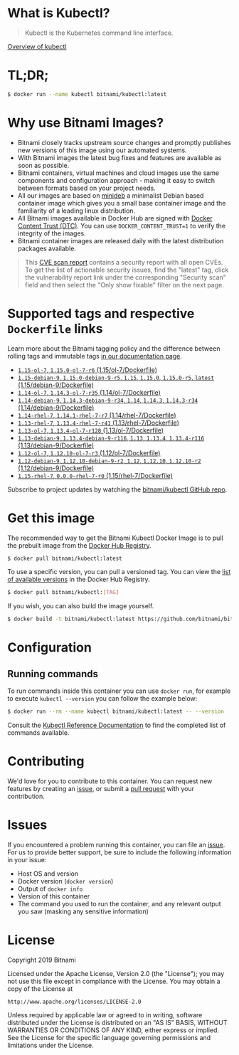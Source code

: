 
# What is Kubectl?

> Kubectl is the Kubernetes command line interface.

[Overview of kubectl](https://kubernetes.io/docs/reference/kubectl/overview/)

# TL;DR;

```bash
$ docker run --name kubectl bitnami/kubectl:latest
```

# Why use Bitnami Images?

* Bitnami closely tracks upstream source changes and promptly publishes new versions of this image using our automated systems.
* With Bitnami images the latest bug fixes and features are available as soon as possible.
* Bitnami containers, virtual machines and cloud images use the same components and configuration approach - making it easy to switch between formats based on your project needs.
* All our images are based on [minideb](https://github.com/bitnami/minideb) a minimalist Debian based container image which gives you a small base container image and the familiarity of a leading linux distribution.
* All Bitnami images available in Docker Hub are signed with [Docker Content Trust (DTC)](https://docs.docker.com/engine/security/trust/content_trust/). You can use `DOCKER_CONTENT_TRUST=1` to verify the integrity of the images.
* Bitnami container images are released daily with the latest distribution packages available.


> This [CVE scan report](https://quay.io/repository/bitnami/kubectl?tab=tags) contains a security report with all open CVEs. To get the list of actionable security issues, find the "latest" tag, click the vulnerability report link under the corresponding "Security scan" field and then select the "Only show fixable" filter on the next page.

# Supported tags and respective `Dockerfile` links

Learn more about the Bitnami tagging policy and the difference between rolling tags and immutable tags [in our documentation page](https://docs.bitnami.com/containers/how-to/understand-rolling-tags-containers/).


* [`1.15-ol-7`, `1.15.0-ol-7-r6` (1.15/ol-7/Dockerfile)](https://github.com/bitnami/bitnami-docker-kubectl/blob/1.15.0-ol-7-r6/1.15/ol-7/Dockerfile)
* [`1.15-debian-9`, `1.15.0-debian-9-r5`, `1.15`, `1.15.0`, `1.15.0-r5`, `latest` (1.15/debian-9/Dockerfile)](https://github.com/bitnami/bitnami-docker-kubectl/blob/1.15.0-debian-9-r5/1.15/debian-9/Dockerfile)
* [`1.14-ol-7`, `1.14.3-ol-7-r35` (1.14/ol-7/Dockerfile)](https://github.com/bitnami/bitnami-docker-kubectl/blob/1.14.3-ol-7-r35/1.14/ol-7/Dockerfile)
* [`1.14-debian-9`, `1.14.3-debian-9-r34`, `1.14`, `1.14.3`, `1.14.3-r34` (1.14/debian-9/Dockerfile)](https://github.com/bitnami/bitnami-docker-kubectl/blob/1.14.3-debian-9-r34/1.14/debian-9/Dockerfile)
* [`1.14-rhel-7`, `1.14.1-rhel-7-r7` (1.14/rhel-7/Dockerfile)](https://github.com/bitnami/bitnami-docker-kubectl/blob/1.14.1-rhel-7-r7/1.14/rhel-7/Dockerfile)
* [`1.13-rhel-7`, `1.13.4-rhel-7-r41` (1.13/rhel-7/Dockerfile)](https://github.com/bitnami/bitnami-docker-kubectl/blob/1.13.4-rhel-7-r41/1.13/rhel-7/Dockerfile)
* [`1.13-ol-7`, `1.13.4-ol-7-r128` (1.13/ol-7/Dockerfile)](https://github.com/bitnami/bitnami-docker-kubectl/blob/1.13.4-ol-7-r128/1.13/ol-7/Dockerfile)
* [`1.13-debian-9`, `1.13.4-debian-9-r116`, `1.13`, `1.13.4`, `1.13.4-r116` (1.13/debian-9/Dockerfile)](https://github.com/bitnami/bitnami-docker-kubectl/blob/1.13.4-debian-9-r116/1.13/debian-9/Dockerfile)
* [`1.12-ol-7`, `1.12.10-ol-7-r3` (1.12/ol-7/Dockerfile)](https://github.com/bitnami/bitnami-docker-kubectl/blob/1.12.10-ol-7-r3/1.12/ol-7/Dockerfile)
* [`1.12-debian-9`, `1.12.10-debian-9-r2`, `1.12`, `1.12.10`, `1.12.10-r2` (1.12/debian-9/Dockerfile)](https://github.com/bitnami/bitnami-docker-kubectl/blob/1.12.10-debian-9-r2/1.12/debian-9/Dockerfile)
* [`1.15-rhel-7`, `0.0.0-rhel-7-r0` (1.15/rhel-7/Dockerfile)](https://github.com/bitnami/bitnami-docker-kubectl/blob/0.0.0-rhel-7-r0/1.15/rhel-7/Dockerfile)

Subscribe to project updates by watching the [bitnami/kubectl GitHub repo](https://github.com/bitnami/bitnami-docker-kubectl).

# Get this image

The recommended way to get the Bitnami Kubectl Docker Image is to pull the prebuilt image from the [Docker Hub Registry](https://hub.docker.com/r/bitnami/kubectl).

```bash
$ docker pull bitnami/kubectl:latest
```

To use a specific version, you can pull a versioned tag. You can view the [list of available versions](https://hub.docker.com/r/bitnami/kubectl/tags/) in the Docker Hub Registry.

```bash
$ docker pull bitnami/kubectl:[TAG]
```

If you wish, you can also build the image yourself.

```bash
$ docker build -t bitnami/kubectl:latest https://github.com/bitnami/bitnami-docker-kubectl.git
```

# Configuration

## Running commands

To run commands inside this container you can use `docker run`, for example to execute `kubectl --version` you can follow the example below:

```bash
$ docker run --rm --name kubectl bitnami/kubectl:latest -- --version
```

Consult the [Kubectl Reference Documentation](https://kubernetes.io/docs/reference/generated/kubectl/kubectl-commands) to find the completed list of commands available.

# Contributing

We'd love for you to contribute to this container. You can request new features by creating an [issue](https://github.com/bitnami/bitnami-docker-kubectl/issues), or submit a [pull request](https://github.com/bitnami/bitnami-docker-kubectl/pulls) with your contribution.

# Issues

If you encountered a problem running this container, you can file an [issue](https://github.com/bitnami/bitnami-docker-kubectl/issues). For us to provide better support, be sure to include the following information in your issue:

- Host OS and version
- Docker version (`docker version`)
- Output of `docker info`
- Version of this container
- The command you used to run the container, and any relevant output you saw (masking any sensitive information)

# License

Copyright 2019 Bitnami

Licensed under the Apache License, Version 2.0 (the "License");
you may not use this file except in compliance with the License.
You may obtain a copy of the License at

    http://www.apache.org/licenses/LICENSE-2.0

Unless required by applicable law or agreed to in writing, software
distributed under the License is distributed on an "AS IS" BASIS,
WITHOUT WARRANTIES OR CONDITIONS OF ANY KIND, either express or implied.
See the License for the specific language governing permissions and
limitations under the License.
